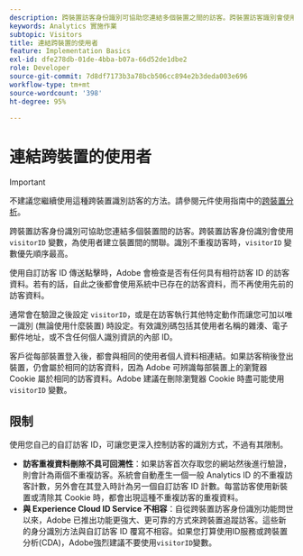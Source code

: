 ```yaml
---
description: 跨裝置訪客身份識別可協助您連結多個裝置之間的訪客。跨裝置訪客識別會使用訪客 ID 變數 s.visitorID，為使用者建立裝置間的關聯。
keywords: Analytics 實施作業
subtopic: Visitors
title: 連結跨裝置的使用者
feature: Implementation Basics
exl-id: dfe278db-01de-4bba-b07a-66d52de1dbe2
role: Developer
source-git-commit: 7d8df7173b3a78bcb506cc894e2b3deda003e696
workflow-type: tm+mt
source-wordcount: '398'
ht-degree: 95%

---
```


# 連結跨裝置的使用者

>[!IMPORTANT]
>
>不建議您繼續使用這種跨裝置識別訪客的方法。請參閱元件使用指南中的[跨裝置分析](/help/components/cda/overview.md)。

跨裝置訪客身份識別可協助您連結多個裝置間的訪客。跨裝置訪客身份識別會使用 `visitorID` 變數，為使用者建立裝置間的關聯。識別不重複訪客時，`visitorID` 變數優先順序最高。

使用自訂訪客 ID 傳送點擊時，Adobe 會檢查是否有任何具有相符訪客 ID 的訪客資料。若有的話，自此之後都會使用系統中已存在的訪客資料，而不再使用先前的訪客資料。

通常會在驗證之後設定 `visitorID`，或是在訪客執行其他特定動作而讓您可加以唯一識別 (無論使用什麼裝置) 時設定。有效識別碼包括其使用者名稱的雜湊、電子郵件地址，或不含任何個人識別資訊的內部 ID。

客戶從每部裝置登入後，都會與相同的使用者個人資料相連結。如果訪客稍後登出裝置，仍會屬於相同的訪客資料，因為 Adobe 可辨識每部裝置上的瀏覽器 Cookie 屬於相同的訪客資料。Adobe 建議在刪除瀏覽器 Cookie 時盡可能使用 `visitorID` 變數。

## 限制

使用您自己的自訂訪客 ID，可讓您更深入控制訪客的識別方式，不過有其限制。

* **訪客重複資料刪除不具可回溯性**：如果訪客首次存取您的網站然後進行驗證，則會計為兩個不重複訪客。系統會自動產生一個一般 Analytics ID 的不重複訪客計數，另外會在其登入時計為另一個自訂訪客 ID 計數。每當訪客使用新裝置或清除其 Cookie 時，都會出現這種不重複訪客的重複資料。
* **與 Experience Cloud ID Service 不相容**：自從跨裝置訪客身份識別功能問世以來，Adobe 已推出功能更強大、更可靠的方式來跨裝置追蹤訪客。這些新的身分識別方法與自訂訪客 ID 覆寫不相容。如果您打算使用ID服務或跨裝置分析(CDA)，Adobe強烈建議不要使用`visitorID`變數。
